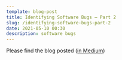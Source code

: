 ```yaml
---
template: blog-post
title: Identifying Software Bugs — Part 2
slug: /identifying-software-bugs-part-2
date: 2021-05-10 00:30
description: software bugs
---
```

Please find the blog posted 
(<a href="https://medium.com/thundra/identifying-software-bugs-part-2-158f4e0d9a3b" target="_blank">in Medium</a>)